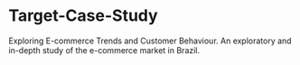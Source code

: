 # Target-Case-Study
Exploring E-commerce Trends and Customer Behaviour. An exploratory and in-depth study of the e-commerce market in Brazil.

